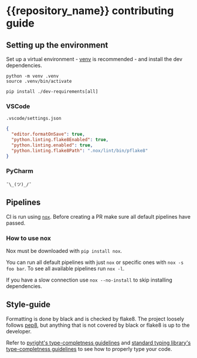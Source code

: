 # {{repository_name}} contributing guide

## Setting up the environment

Set up a virtual environment - [venv](https://docs.python.org/3/library/venv.html) is recommended - and install the dev dependencies.

```
python -m venv .venv
source .venv/bin/activate

pip install ./dev-requirements[all]
```

### VSCode

`.vscode/settings.json`

```json
{
  "editor.formatOnSave": true,
  "python.linting.flake8Enabled": true,
  "python.linting.enabled": true,
  "python.linting.flake8Path": ".nox/lint/bin/pflake8"
}
```

### PyCharm

`¯\_(ツ)_/¯`

## Pipelines

CI is run using [`nox`](https://nox.thea.codes/). Before creating a PR make sure all default pipelines have passed.

### How to use nox

Nox must be downloaded with `pip install nox`.

You can run all default pipelines with just `nox` or specific ones with `nox -s foo bar`. To see all available pipelines run `nox -l`.

If you have a slow connection use `nox --no-install` to skip installing dependencies.

## Style-guide

Formatting is done by black and is checked by flake8. The project loosely follows [pep8](https://www.python.org/dev/peps/pep-0008/), but anything that is not covered by black or flake8 is up to the developer.

Refer to [pyright's type-completness guidelines](https://github.com/microsoft/pyright/blob/main/docs/typed-libraries.md) and [standard typing library's type-completness guidelines](https://github.com/python/typing/blob/master/docs/libraries.md) to see how to properly type your code.
